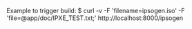 Example to trigger build:
$ curl -v -F 'filename=ipsogen.iso' -F 'file=@app/doc/IPXE_TEST.txt;'  http://localhost:8000/ipsogen